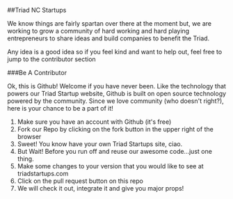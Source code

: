 ##Triad NC Startups

We know things are fairly spartan over there at the moment but, we are working
to grow a community of hard working and hard playing entrepreneurs to share ideas
and build companies to benefit the Triad.

Any idea is a good idea so if you feel kind and want to help out, feel free to jump
to the contributor section

###Be A Contributor

Ok, this is Github! Welcome if you have never been. Like the technology that powers
our Triad Startup website, Github is built on open source technology powered by the
community. Since we love community (who doesn't right?), here is your chance to be a 
part of it!

1. Make sure you have an account with Github (it's free)
1. Fork our Repo by clicking on the fork button in the upper right of the browser
1. Sweet! You know have your own Triad Startups site, ciao.
1. But Wait! Before you run off and reuse our awesome code...just one thing.
1. Make some changes to your version that you would like to see at triadstartups.com
1. Click on the pull request button on this repo
1. We will check it out, integrate it and give you major props!
